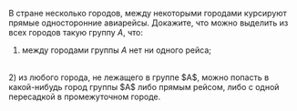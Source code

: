 В стране несколько городов, между некоторыми городами курсируют
прямые односторонние авиарейсы. Докажите, что можно выделить из всех
городов такую группу $A$, что:
<br/>
1) между городами группы $A$ нет ни одного рейса;
<br/>
2) из любого города, не лежащего в группе $A$, можно попасть в
какой-нибудь город группы $A$ либо прямым рейсом, либо с одной пересадкой
в промежуточном городе.